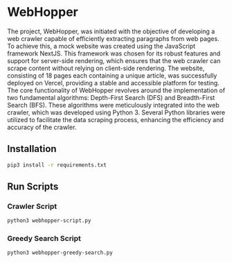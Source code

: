# WebHopper 
The project, WebHopper, was initiated with the objective of developing a web crawler capable of efficiently extracting paragraphs from web pages. To achieve this, a mock website was created using the JavaScript framework NextJS. This framework was chosen for its robust features and support for server-side rendering, which ensures that the web crawler can scrape content without relying on client-side rendering. The website, consisting of 18 pages each containing a unique article, was successfully deployed on Vercel, providing a stable and accessible platform for testing. The core functionality of WebHopper revolves around the implementation of two fundamental algorithms: Depth-First Search (DFS) and Breadth-First Search (BFS). These algorithms were meticulously integrated into the web crawler, which was developed using Python 3. Several Python libraries were utilized to facilitate the data scraping process, enhancing the efficiency and accuracy of the crawler.

## Installation
```bash
pip3 install -r requirements.txt
```

## Run Scripts
### Crawler Script
```bash
python3 webhopper-script.py
```
### Greedy Search Script
```bash
python3 webhopper-greedy-search.py
```